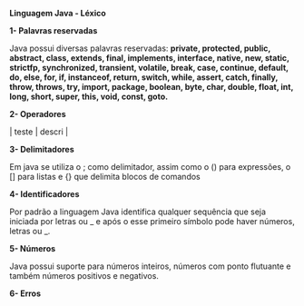  **Linguagem Java - Léxico** 

**1- Palavras reservadas**

Java possui diversas palavras reservadas: **private, protected, public, abstract, class, extends, final, implements, interface, native, new, static, strictfp, synchronized, transient, volatile, break, case, continue, default, do, else, for, if, instanceof, return, switch, while, assert, catch, finally, throw, throws, try, import, package, boolean, byte, char, double, float, int, long, short, super, this, void, const, goto.**

**2- Operadores**

| teste | descri |


**3- Delimitadores**

Em java se utiliza  o ; como delimitador, assim como o () para expressões, o [] para listas e {} que delimita blocos de comandos

**4- Identificadores**

Por padrão a linguagem Java identifica qualquer sequência que seja iniciada por letras ou _ e após o esse primeiro símbolo pode haver números, letras ou _.

**5- Números**

Java possui suporte para números inteiros, números com ponto flutuante e também números positivos e negativos.

**6- Erros**
